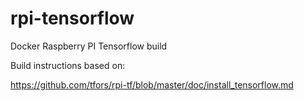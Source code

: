 # rpi-tensorflow
Docker Raspberry PI Tensorflow build

Build instructions based on:

https://github.com/tfors/rpi-tf/blob/master/doc/install_tensorflow.md
